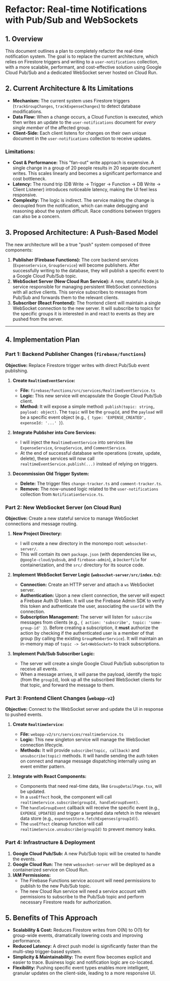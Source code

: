 # Refactor: Real-time Notifications with Pub/Sub and WebSockets

## 1. Overview

This document outlines a plan to completely refactor the real-time notification system. The goal is to replace the current architecture, which relies on Firestore triggers and writing to a `user-notifications` collection, with a more scalable, performant, and cost-effective solution using Google Cloud Pub/Sub and a dedicated WebSocket server hosted on Cloud Run.

## 2. Current Architecture & Its Limitations

- **Mechanism:** The current system uses Firestore triggers (`trackGroupChanges`, `trackExpenseChanges`) to detect database modifications.
- **Data Flow:** When a change occurs, a Cloud Function is executed, which then writes an update to the `user-notifications` document for *every single member* of the affected group.
- **Client-Side:** Each client listens for changes on their own unique document in the `user-notifications` collection to receive updates.

### Limitations:

- **Cost & Performance:** This "fan-out" write approach is expensive. A single change in a group of 20 people results in 20 separate document writes. This scales linearly and becomes a significant performance and cost bottleneck.
- **Latency:** The round trip (DB Write → Trigger → Function → DB Write → Client Listener) introduces noticeable latency, making the UI feel less responsive.
- **Complexity:** The logic is indirect. The service making the change is decoupled from the notification, which can make debugging and reasoning about the system difficult. Race conditions between triggers can also be a concern.

## 3. Proposed Architecture: A Push-Based Model

The new architecture will be a true "push" system composed of three components:

1.  **Publisher (Firebase Functions):** The core backend services (`ExpenseService`, `GroupService`) will become publishers. After successfully writing to the database, they will publish a specific event to a Google Cloud Pub/Sub topic.
2.  **WebSocket Server (New Cloud Run Service):** A new, stateful Node.js service responsible for managing persistent WebSocket connections with all active clients. This service subscribes to messages from Pub/Sub and forwards them to the relevant clients.
3.  **Subscriber (React Frontend):** The frontend client will maintain a single WebSocket connection to the new server. It will subscribe to topics for the specific groups it is interested in and react to events as they are pushed from the server.

---

## 4. Implementation Plan

### Part 1: Backend Publisher Changes (`firebase/functions`)

**Objective:** Replace Firestore trigger writes with direct Pub/Sub event publishing.

1.  **Create `RealtimeEventService`:**
    - **File:** `firebase/functions/src/services/RealtimeEventService.ts`
    - **Logic:** This new service will encapsulate the Google Cloud Pub/Sub client.
    - **Method:** It will expose a simple method: `publish(topic: string, payload: object)`. The `topic` will be the `groupId`, and the `payload` will be a specific event object (e.g., `{ type: 'EXPENSE_CREATED', expenseId: '...' }`).

2.  **Integrate Publisher into Core Services:**
    - I will inject the `RealtimeEventService` into services like `ExpenseService`, `GroupService`, and `CommentService`.
    - At the end of successful database write operations (create, update, delete), these services will now call `realtimeEventService.publish(...)` instead of relying on triggers.

3.  **Decommission Old Trigger System:**
    - **Delete:** The trigger files `change-tracker.ts` and `comment-tracker.ts`.
    - **Remove:** The now-unused logic related to the `user-notifications` collection from `NotificationService.ts`.

### Part 2: New WebSocket Server (on Cloud Run)

**Objective:** Create a new stateful service to manage WebSocket connections and message routing.

1.  **New Project Directory:**
    - I will create a new directory in the monorepo root: `websocket-server/`.
    - This will contain its own `package.json` (with dependencies like `ws`, `@google-cloud/pubsub`, and `firebase-admin`), a `Dockerfile` for containerization, and the `src/` directory for its source code.

2.  **Implement WebSocket Server Logic (`websocket-server/src/index.ts`):**
    - **Connection:** Create an HTTP server and attach a `ws` WebSocket server.
    - **Authentication:** Upon a new client connection, the server will expect a Firebase Auth ID token. It will use the Firebase Admin SDK to verify this token and authenticate the user, associating the `userId` with the connection.
    - **Subscription Management:** The server will listen for `subscribe` messages from clients (e.g., `{ action: 'subscribe', topic: 'some-group-id' }`). Before creating a subscription, it **must** authorize the action by checking if the authenticated user is a member of that group (by calling the existing `GroupMemberService`). It will maintain an in-memory map of `topic -> Set<WebSocket>` to track subscriptions.

3.  **Implement Pub/Sub Subscriber Logic:**
    - The server will create a single Google Cloud Pub/Sub subscription to receive all events.
    - When a message arrives, it will parse the payload, identify the topic (from the `groupId`), look up all the subscribed WebSocket clients for that topic, and forward the message to them.

### Part 3: Frontend Client Changes (`webapp-v2`)

**Objective:** Connect to the WebSocket server and update the UI in response to pushed events.

1.  **Create `RealtimeService`:**
    - **File:** `webapp-v2/src/services/realtimeService.ts`
    - **Logic:** This new singleton service will manage the WebSocket connection lifecycle.
    - **Methods:** It will provide `subscribe(topic, callback)` and `unsubscribe(topic)` methods. It will handle sending the auth token on connect and manage message dispatching internally using an event emitter pattern.

2.  **Integrate with React Components:**
    - Components that need real-time data, like `GroupDetailPage.tsx`, will be updated.
    - In a `useEffect` hook, the component will call `realtimeService.subscribe(groupId, handleGroupEvent)`.
    - The `handleGroupEvent` callback will receive the specific event (e.g., `EXPENSE_UPDATED`) and trigger a targeted data refetch in the relevant data store (e.g., `expensesStore.fetchExpenses(groupId)`).
    - The `useEffect` cleanup function will call `realtimeService.unsubscribe(groupId)` to prevent memory leaks.

### Part 4: Infrastructure & Deployment

1.  **Google Cloud Pub/Sub:** A new Pub/Sub topic will be created to handle the events.
2.  **Google Cloud Run:** The new `websocket-server` will be deployed as a containerized service on Cloud Run.
3.  **IAM Permissions:**
    - The Firebase Functions service account will need permissions to publish to the new Pub/Sub topic.
    - The new Cloud Run service will need a service account with permissions to subscribe to the Pub/Sub topic and perform necessary Firestore reads for authorization.

## 5. Benefits of This Approach

-   **Scalability & Cost:** Reduces Firestore writes from O(N) to O(1) for group-wide events, dramatically lowering costs and improving performance.
-   **Reduced Latency:** A direct push model is significantly faster than the multi-step trigger-based system.
-   **Simplicity & Maintainability:** The event flow becomes explicit and easier to trace. Business logic and notification logic are co-located.
-   **Flexibility:** Pushing specific event types enables more intelligent, granular updates on the client-side, leading to a more responsive UI.
